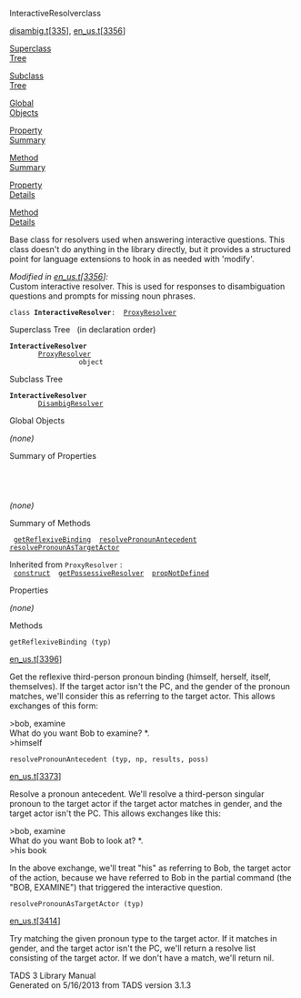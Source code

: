 ---
---
<span class="title">InteractiveResolver</span><span class="type">class</span>

[disambig.t](../file/disambig.t.html)\[[335](../source/disambig.t.html#335)\],
[en_us.t](../file/en_us.t.html)\[[3356](../source/en_us.t.html#3356)\]

[Superclass  
Tree](#_SuperClassTree_)

[Subclass  
Tree](#_SubClassTree_)

[Global  
Objects](#_ObjectSummary_)

[Property  
Summary](#_PropSummary_)

[Method  
Summary](#_MethodSummary_)

[Property  
Details](#_Properties_)

[Method  
Details](#_Methods_)

<div class="fdesc">

Base class for resolvers used when answering interactive questions. This
class doesn't do anything in the library directly, but it provides a
structured point for language extensions to hook in as needed with
'modify'.

*Modified in
[en_us.t](../file/en_us.t.html)\[[3356](../source/en_us.t.html#3356)\]:*  
Custom interactive resolver. This is used for responses to
disambiguation questions and prompts for missing noun phrases.

`class `**`InteractiveResolver`**` :   `[`ProxyResolver`](../object/ProxyResolver.html)

</div>

<span id="_SuperClassTree_"></span>

<div class="mjhd">

<span class="hdln">Superclass Tree</span>   (in declaration order)

</div>

**`InteractiveResolver`**  
`         `[`ProxyResolver`](../object/ProxyResolver.html)  
`                 object`  
<span id="_SubClassTree_"></span>

<div class="mjhd">

<span class="hdln">Subclass Tree</span>  

</div>

**`InteractiveResolver`**  
`         `[`DisambigResolver`](../object/DisambigResolver.html)  
<span id="_ObjectSummary_"></span>

<div class="mjhd">

<span class="hdln">Global Objects</span>  

</div>

*(none)* <span id="_PropSummary_"></span>

<div class="mjhd">

<span class="hdln">Summary of Properties</span>  

</div>

` `

` `

*(none)* <span id="_MethodSummary_"></span>

<div class="mjhd">

<span class="hdln">Summary of Methods</span>  

</div>

` `[`getReflexiveBinding`](#getReflexiveBinding)`  `[`resolvePronounAntecedent`](#resolvePronounAntecedent)`  `[`resolvePronounAsTargetActor`](#resolvePronounAsTargetActor)`  `

Inherited from `ProxyResolver` :  
` `[`construct`](../object/ProxyResolver.html#construct)`  `[`getPossessiveResolver`](../object/ProxyResolver.html#getPossessiveResolver)`  `[`propNotDefined`](../object/ProxyResolver.html#propNotDefined)`  `

<span id="_Properties_"></span>

<div class="mjhd">

<span class="hdln">Properties</span>  

</div>

*(none)* <span id="_Methods_"></span>

<div class="mjhd">

<span class="hdln">Methods</span>  

</div>

<span id="getReflexiveBinding"></span>

`getReflexiveBinding (typ)`

[en_us.t](../file/en_us.t.html)\[[3396](../source/en_us.t.html#3396)\]

<div class="desc">

Get the reflexive third-person pronoun binding (himself, herself,
itself, themselves). If the target actor isn't the PC, and the gender of
the pronoun matches, we'll consider this as referring to the target
actor. This allows exchanges of this form:

  
\>bob, examine  
What do you want Bob to examine? \*.  
\>himself

</div>

<span id="resolvePronounAntecedent"></span>

`resolvePronounAntecedent (typ, np, results, poss)`

[en_us.t](../file/en_us.t.html)\[[3373](../source/en_us.t.html#3373)\]

<div class="desc">

Resolve a pronoun antecedent. We'll resolve a third-person singular
pronoun to the target actor if the target actor matches in gender, and
the target actor isn't the PC. This allows exchanges like this:

  
\>bob, examine  
What do you want Bob to look at? \*.  
\>his book

In the above exchange, we'll treat "his" as referring to Bob, the target
actor of the action, because we have referred to Bob in the partial
command (the "BOB, EXAMINE") that triggered the interactive question.

</div>

<span id="resolvePronounAsTargetActor"></span>

`resolvePronounAsTargetActor (typ)`

[en_us.t](../file/en_us.t.html)\[[3414](../source/en_us.t.html#3414)\]

<div class="desc">

Try matching the given pronoun type to the target actor. If it matches
in gender, and the target actor isn't the PC, we'll return a resolve
list consisting of the target actor. If we don't have a match, we'll
return nil.

</div>

<div class="ftr">

TADS 3 Library Manual  
Generated on 5/16/2013 from TADS version 3.1.3

</div>
